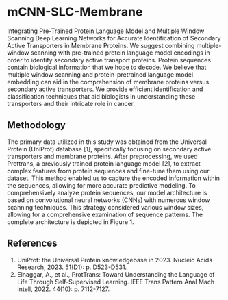 # mCNN-SLC-Membrane
Integrating Pre-Trained Protein Language Model and Multiple Window Scanning Deep Learning Networks for Accurate Identification of Secondary Active Transporters in Membrane Proteins.
We suggest combining multiple-window scanning with pre-trained protein language model encodings in order to identify secondary active transport proteins. Protein sequences contain biological information that we hope to decode. We believe that multiple window scanning and protein-pretrained language model embedding can aid in the comprehension of membrane proteins versus secondary active transporters. We provide efficient identification and classification techniques that aid biologists in understanding these transporters and their intricate role in cancer.
## Methodology
The primary data utilized in this study was obtained from the Universal Protein (UniProt) database [1], specifically focusing on secondary active transporters and membrane proteins. After preprocessing, we used Prottrans, a previously trained protein language model [2], to extract complex features from protein sequences and fine-tune them using our dataset. This method enabled us to capture the encoded information within the sequences, allowing for more accurate predictive modeling. To comprehensively analyze protein sequences, our model architecture is based on convolutional neural networks (CNNs) with numerous window scanning techniques. This strategy considered various window sizes, allowing for a comprehensive examination of sequence patterns. The complete architecture is depicted in Figure 1.



## References
1.	UniProt: the Universal Protein knowledgebase in 2023. Nucleic Acids Research, 2023. 51(D1): p. D523-D531.
2.	Elnaggar, A., et al., ProtTrans: Toward Understanding the Language of Life Through Self-Supervised Learning. IEEE Trans Pattern Anal Mach Intell, 2022. 44(10): p. 7112-7127.
